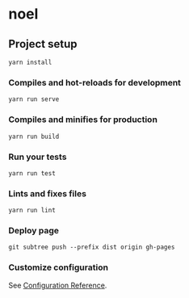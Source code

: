 # noel

## Project setup
```
yarn install
```

### Compiles and hot-reloads for development
```
yarn run serve
```

### Compiles and minifies for production
```
yarn run build
```

### Run your tests
```
yarn run test
```

### Lints and fixes files
```
yarn run lint
```

### Deploy page
```
git subtree push --prefix dist origin gh-pages
```

### Customize configuration
See [Configuration Reference](https://cli.vuejs.org/config/).
